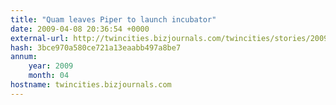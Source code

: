 ```yaml
---
title: "Quam leaves Piper to launch incubator"
date: 2009-04-08 20:36:54 +0000
external-url: http://twincities.bizjournals.com/twincities/stories/2009/04/06/daily25.html?ed=2009-04-08&ana=e_du_pub
hash: 3bce970a580ce721a13eaabb497a8be7
annum:
    year: 2009
    month: 04
hostname: twincities.bizjournals.com
---
```



